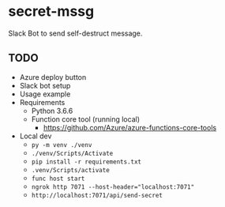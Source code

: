 # secret-mssg
Slack Bot to send self-destruct message.

## TODO
* Azure deploy button
* Slack bot setup
* Usage example
* Requirements
  * Python 3.6.6
  * Function core tool (running local)
    * https://github.com/Azure/azure-functions-core-tools
* Local dev
  * `py -m venv ./venv`
  * `./venv/Scripts/Activate`
  * `pip install -r requirements.txt`
  * `.venv/Scripts/activate`
  * `func host start`
  * `ngrok http 7071 --host-header="localhost:7071"`
  * `http://localhost:7071/api/send-secret`
